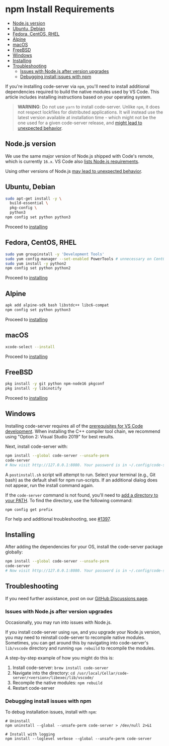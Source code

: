 <!-- prettier-ignore-start -->
<!-- START doctoc generated TOC please keep comment here to allow auto update -->
<!-- DON'T EDIT THIS SECTION, INSTEAD RE-RUN doctoc TO UPDATE -->
# npm Install Requirements

- [Node.js version](#nodejs-version)
- [Ubuntu, Debian](#ubuntu-debian)
- [Fedora, CentOS, RHEL](#fedora-centos-rhel)
- [Alpine](#alpine)
- [macOS](#macos)
- [FreeBSD](#freebsd)
- [Windows](#windows)
- [Installing](#installing)
- [Troubleshooting](#troubleshooting)
  - [Issues with Node.js after version upgrades](#issues-with-nodejs-after-version-upgrades)
  - [Debugging install issues with npm](#debugging-install-issues-with-npm)

<!-- END doctoc generated TOC please keep comment here to allow auto update -->
<!-- prettier-ignore-end -->

If you're installing code-server via `npm`, you'll need to install additional
dependencies required to build the native modules used by VS Code. This article
includes installing instructions based on your operating system.

> **WARNING**: Do not use `yarn` to install code-server. Unlike `npm`, it does not respect
> lockfiles for distributed applications. It will instead use the latest version
> available at installation time - which might not be the one used for a given
> code-server release, and [might lead to unexpected behavior](https://github.com/coder/code-server/issues/4927).

## Node.js version

We use the same major version of Node.js shipped with Code's remote, which is
currently `16.x`. VS Code also [lists Node.js
requirements](https://github.com/microsoft/vscode/wiki/How-to-Contribute#prerequisites).

Using other versions of Node.js [may lead to unexpected
behavior](https://github.com/coder/code-server/issues/1633).

## Ubuntu, Debian

```bash
sudo apt-get install -y \
  build-essential \
  pkg-config \
  python3
npm config set python python3
```

Proceed to [installing](#installing)

## Fedora, CentOS, RHEL

```bash
sudo yum groupinstall -y 'Development Tools'
sudo yum config-manager --set-enabled PowerTools # unnecessary on CentOS 7
sudo yum install -y python2
npm config set python python2
```

Proceed to [installing](#installing)

## Alpine

```bash
apk add alpine-sdk bash libstdc++ libc6-compat
npm config set python python3
```

Proceed to [installing](#installing)

## macOS

```bash
xcode-select --install
```

Proceed to [installing](#installing)

## FreeBSD

```sh
pkg install -y git python npm-node16 pkgconf
pkg install -y libinotify
```

Proceed to [installing](#installing)

## Windows

Installing code-server requires all of the [prerequisites for VS Code development](https://github.com/Microsoft/vscode/wiki/How-to-Contribute#prerequisites). When installing the C++ compiler tool chain, we recommend using "Option 2: Visual Studio 2019" for best results.

Next, install code-server with:

```bash
npm install --global code-server --unsafe-perm
code-server
# Now visit http://127.0.0.1:8080. Your password is in ~/.config/code-server/config.yaml
```

A `postinstall.sh` script will attempt to run. Select your terminal (e.g., Git bash) as the default shell for npm run-scripts. If an additional dialog does not appear, run the install command again.

If the `code-server` command is not found, you'll need to [add a directory to your PATH](https://www.architectryan.com/2018/03/17/add-to-the-path-on-windows-10/). To find the directory, use the following command:

```shell
npm config get prefix
```

For help and additional troubleshooting, see [#1397](https://github.com/coder/code-server/issues/1397).

## Installing

After adding the dependencies for your OS, install the code-server package globally:

```bash
npm install --global code-server --unsafe-perm
code-server
# Now visit http://127.0.0.1:8080. Your password is in ~/.config/code-server/config.yaml
```

## Troubleshooting

If you need further assistance, post on our [GitHub Discussions
page](https://github.com/coder/code-server/discussions).

### Issues with Node.js after version upgrades

Occasionally, you may run into issues with Node.js.

If you install code-server using `npm`, and you upgrade your Node.js
version, you may need to reinstall code-server to recompile native modules.
Sometimes, you can get around this by navigating into code-server's `lib/vscode`
directory and running `npm rebuild` to recompile the modules.

A step-by-step example of how you might do this is:

1. Install code-server: `brew install code-server`
2. Navigate into the directory: `cd /usr/local/Cellar/code-server/<version>/libexec/lib/vscode/`
3. Recompile the native modules: `npm rebuild`
4. Restart code-server

### Debugging install issues with npm

To debug installation issues, install with `npm`:

```shell
# Uninstall
npm uninstall --global --unsafe-perm code-server > /dev/null 2>&1

# Install with logging
npm install --loglevel verbose --global --unsafe-perm code-server
```
